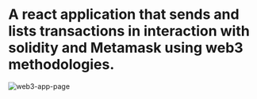 # A react application that sends and lists transactions in interaction with solidity and Metamask using web3 methodologies.

![web3-app-page](https://user-images.githubusercontent.com/37026328/208321120-4412d077-9b0e-478d-8a6c-4c64c992166b.png)